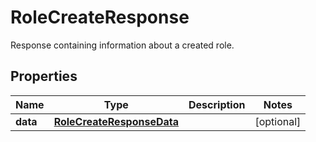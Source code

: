 

# RoleCreateResponse

Response containing information about a created role.

## Properties

Name | Type | Description | Notes
------------ | ------------- | ------------- | -------------
**data** | [**RoleCreateResponseData**](RoleCreateResponseData.md) |  |  [optional]



